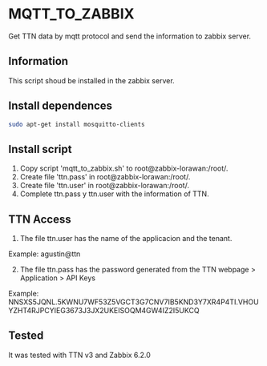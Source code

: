 # MQTT_TO_ZABBIX

Get TTN data by mqtt protocol and send the information to zabbix server.

## Information

This script shoud be installed in the zabbix server.

## Install dependences

```bash
sudo apt-get install mosquitto-clients
```

## Install script

1. Copy script 'mqtt_to_zabbix.sh' to root@zabbix-lorawan:/root/.
2. Create file 'ttn.pass' in root@zabbix-lorawan:/root/.
3. Create file 'ttn.user' in root@zabbix-lorawan:/root/.
4. Complete ttn.pass y ttn.user with the information of TTN.

## TTN Access

1. The file ttn.user has the name of the applicacion and the tenant.

Example: agustin@ttn

2. The file ttn.pass has the password generated from the TTN webpage > Application > API Keys

Example: NNSXS5JQNL.5KWNU7WF53Z5VGCT3G7CNV7IB5KND3Y7XR4P4TI.VHOUYZHT4RJPCYIEG3673J3JX2UKEISOQM4GW4IZ2I5UKCQ

## Tested

It was tested with TTN v3 and Zabbix 6.2.0